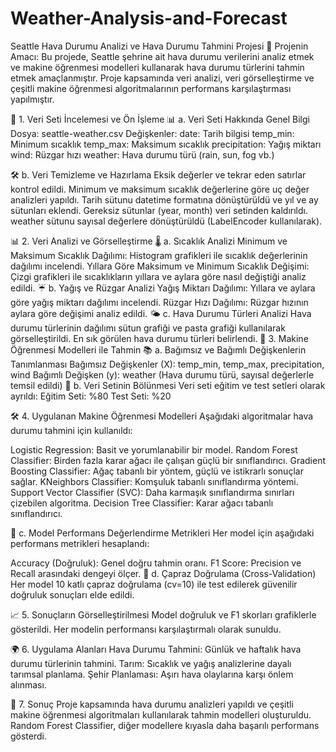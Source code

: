 # Weather-Analysis-and-Forecast
Seattle Hava Durumu Analizi ve Hava Durumu Tahmini Projesi
🎯 Projenin Amacı:
Bu projede, Seattle şehrine ait hava durumu verilerini analiz etmek ve makine öğrenmesi modelleri kullanarak hava durumu türlerini tahmin etmek amaçlanmıştır. Proje kapsamında veri analizi, veri görselleştirme ve çeşitli makine öğrenmesi algoritmalarının performans karşılaştırması yapılmıştır.

📁 1. Veri Seti İncelemesi ve Ön İşleme
📊 a. Veri Seti Hakkında Genel Bilgi
Dosya: seattle-weather.csv
Değişkenler:
date: Tarih bilgisi
temp_min: Minimum sıcaklık
temp_max: Maksimum sıcaklık
precipitation: Yağış miktarı
wind: Rüzgar hızı
weather: Hava durumu türü (rain, sun, fog vb.)

🛠️ b. Veri Temizleme ve Hazırlama
Eksik değerler ve tekrar eden satırlar kontrol edildi.
Minimum ve maksimum sıcaklık değerlerine göre uç değer analizleri yapıldı.
Tarih sütunu datetime formatına dönüştürüldü ve yıl ve ay sütunları eklendi.
Gereksiz sütunlar (year, month) veri setinden kaldırıldı.
weather sütunu sayısal değerlere dönüştürüldü (LabelEncoder kullanılarak).

📊 2. Veri Analizi ve Görselleştirme
🌡️ a. Sıcaklık Analizi
Minimum ve Maksimum Sıcaklık Dağılımı: Histogram grafikleri ile sıcaklık değerlerinin dağılımı incelendi.
Yıllara Göre Maksimum ve Minimum Sıcaklık Değişimi: Çizgi grafikleri ile sıcaklıkların yıllara ve aylara göre nasıl değiştiği analiz edildi.
☔ b. Yağış ve Rüzgar Analizi
Yağış Miktarı Dağılımı: Yıllara ve aylara göre yağış miktarı dağılımı incelendi.
Rüzgar Hızı Dağılımı: Rüzgar hızının aylara göre değişimi analiz edildi.
🌤️ c. Hava Durumu Türleri Analizi
Hava durumu türlerinin dağılımı sütun grafiği ve pasta grafiği kullanılarak görselleştirildi.
En sık görülen hava durumu türleri belirlendi.
🤖 3. Makine Öğrenmesi Modelleri ile Tahmin
📚 a. Bağımsız ve Bağımlı Değişkenlerin Tanımlanması
Bağımsız Değişkenler (X): temp_min, temp_max, precipitation, wind
Bağımlı Değişken (y): weather (Hava durumu türü, sayısal değerlerle temsil edildi)
🔄 b. Veri Setinin Bölünmesi
Veri seti eğitim ve test setleri olarak ayrıldı:
Eğitim Seti: %80
Test Seti: %20

🛠️ 4. Uygulanan Makine Öğrenmesi Modelleri
Aşağıdaki algoritmalar hava durumu tahmini için kullanıldı:

Logistic Regression: Basit ve yorumlanabilir bir model.
Random Forest Classifier: Birden fazla karar ağacı ile çalışan güçlü bir sınıflandırıcı.
Gradient Boosting Classifier: Ağaç tabanlı bir yöntem, güçlü ve istikrarlı sonuçlar sağlar.
KNeighbors Classifier: Komşuluk tabanlı sınıflandırma yöntemi.
Support Vector Classifier (SVC): Daha karmaşık sınıflandırma sınırları çizebilen algoritma.
Decision Tree Classifier: Karar ağacı tabanlı sınıflandırıcı.

🧪 c. Model Performans Değerlendirme Metrikleri
Her model için aşağıdaki performans metrikleri hesaplandı:

Accuracy (Doğruluk): Genel doğru tahmin oranı.
F1 Score: Precision ve Recall arasındaki dengeyi ölçer.
🔄 d. Çapraz Doğrulama (Cross-Validation)
Her model 10 katlı çapraz doğrulama (cv=10) ile test edilerek güvenilir doğruluk sonuçları elde edildi.

📈 5. Sonuçların Görselleştirilmesi
Model doğruluk ve F1 skorları grafiklerle gösterildi.
Her modelin performansı karşılaştırmalı olarak sunuldu.

🌍 6. Uygulama Alanları
Hava Durumu Tahmini: Günlük ve haftalık hava durumu türlerinin tahmini.
Tarım: Sıcaklık ve yağış analizlerine dayalı tarımsal planlama.
Şehir Planlaması: Aşırı hava olaylarına karşı önlem alınması.

📝 7. Sonuç
Proje kapsamında hava durumu analizleri yapıldı ve çeşitli makine öğrenmesi algoritmaları kullanılarak tahmin modelleri oluşturuldu.
Random Forest Classifier, diğer modellere kıyasla daha başarılı performans gösterdi.
